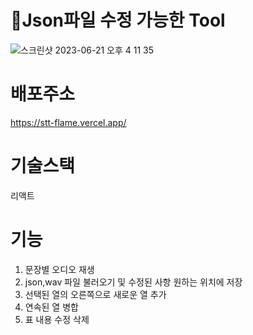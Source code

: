 # Json파일 수정 가능한 Tool
![스크린샷 2023-06-21 오후 4 11 35](https://github.com/podoco/stt/assets/103816228/7749dfed-2e09-4c72-9cb1-5d2b13b4a444)

# 배포주소
https://stt-flame.vercel.app/

# 기술스택
  리액트

# 기능
1. 문장별 오디오 재생
2. json,wav 파일 불러오기 및 수정된 사항 원하는 위치에 저장
3. 선택된 열의 오른쪽으로 새로운 열 추가
4. 연속된 열 병합 
5. 표 내용 수정 삭제 


